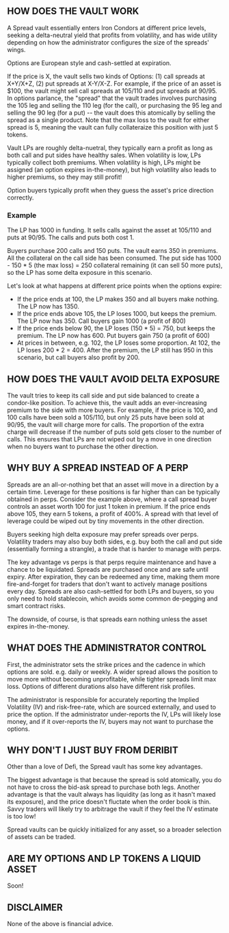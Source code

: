 ## HOW DOES THE VAULT WORK

A Spread vault essentially enters Iron Condors at different price levels, seeking a delta-neutral yield that profits from volatility, and has wide utility depending on how the administrator configures the size of the spreads' wings.

Options are European style and cash-settled at expiration.

If the price is X, the vault sells two kinds of Options: (1) call spreads at X+Y/X+Z, (2) put
spreads at X-Y/X-Z. For example, if the price of an asset is $100, the vault might sell call spreads
at 105/110 and put spreads at 90/95. In options parlance, the "spread" that the vault trades involves purchasing the 105 leg and selling the 110
leg (for the call), or purchasing the 95 leg and selling the 90 leg (for a put) -- the vault does
this atomically by selling the spread as a single product. Note that the max loss to the vault for
either spread is 5, meaning the vault can fully collateraize this position with just 5 tokens.

Vault LPs are roughly delta-nuetral, they typically earn a profit as long as both call and put sides have
healthy sales. When volatility is low, LPs typically collect both premiums. When volatility is high, LPs
might be assigned (an option expires in-the-money), but high volatility also leads to higher premiums, so they may still profit!

Option buyers typically profit when they guess the asset's price direction correctly.

### Example

The LP has 1000 in funding. It sells calls against the asset at 105/110 and puts at 90/95. The calls and puts both cost 1.

Buyers purchase 200 calls and 150 puts. The vault earns 350 in premiums. All the collateral on the call side has been consumed. The put side has 1000 - 150 \* 5 (the max loss) = 250 collateral remaining (it can sell 50 more puts), so the LP has some delta exposure in this scenario.

Let's look at what happens at different price points when the options expire:

- If the price ends at 100, the LP makes 350 and all buyers make nothing. The LP now has 1350.
- If the price ends above 105, the LP loses 1000, but keeps the premium. The LP now has 350. Call buyers gain 1000 (a profit of 800)
- If the price ends below 90, the LP loses (150 \* 5) = 750, but keeps the premium. The LP now has 600. Put buyers gain 750 (a profit of 600)
- At prices in between, e.g. 102, the LP loses some proportion. At 102, the LP loses 200 \* 2 = 400. After the premium, the LP still has 950 in this scenario, but call buyers also profit by 200.

## HOW DOES THE VAULT AVOID DELTA EXPOSURE

The vault tries to keep its call side and put side balanced to create a condor-like position. To achieve this, the vault adds an ever-increasing premium to the side with more buyers. For example, if the price is 100, and 100 calls have been sold a 105/110, but only 25 puts have been sold at 90/95, the vault will charge more for calls. The proportion of the extra charge will decrease if the number of puts sold gets closer to the number of calls. This ensures that LPs are not wiped out by a move in one direction when no buyers want to purchase the other direction.

## WHY BUY A SPREAD INSTEAD OF A PERP

Spreads are an all-or-nothing bet that an asset will move in a direction by a certain time. Leverage for these positions is far higher than can be typically obtained in perps. Consider the example above, where a call spread buyer controls an asset worth 100 for just 1 token in premium. If the price ends above 105, they earn 5 tokens, a profit of 400\%. A spread with that level of leverage could be wiped out by tiny movements in the other direction.

Buyers seeking high delta exposure may prefer spreads over perps. Volatility traders may also buy both sides, e.g. buy both the call and put side (essentially forming a strangle), a trade that is harder to manage with perps.

The key advantage vs perps is that perps require maintenance and have a chance to be liquidated. Spreads are purchased once and are safe until expiry. After expiration, they can be redeemed any time, making them more fire-and-forget for traders that don't want to actively manage positions every day. Spreads are also cash-settled for both LPs and buyers, so you only need to hold stablecoin, which avoids some common de-pegging and smart contract risks.

The downside, of course, is that spreads earn nothing unless the asset expires in-the-money.

## WHAT DOES THE ADMINISTRATOR CONTROL

First, the administrator sets the strike prices and the cadence in which options are sold. e.g. daily or weekly. A wider spread allows the position to move more without becoming unprofitable, while tighter spreads limit max loss. Options of different durations also have different risk profiles.

The administrator is responsible for accurately reporting the Implied Volatility (IV) and risk-free-rate, which are sourced externally, and used to price the option. If the administrator under-reports the IV, LPs will likely lose money, and if it over-reports the IV, buyers may not want to purchase the options.

## WHY DON'T I JUST BUY FROM DERIBIT

Other than a love of Defi, the Spread vault has some key advantages. 

The biggest advantage is that because the spread is sold atomically, you do not have to cross the bid-ask spread to purchase both legs. Another advantage is that the vault always has liquidity (as long as it hasn't maxed its exposure), and the price doesn't fluctate when the order book is thin. Savvy traders will likely try to arbitrage the vault if they feel the IV estimate is too low!

Spread vaults can be quickly initialized for any asset, so a broader selection of assets can be traded.

## ARE MY OPTIONS AND LP TOKENS A LIQUID ASSET

Soon!

## DISCLAIMER

None of the above is financial advice. 
